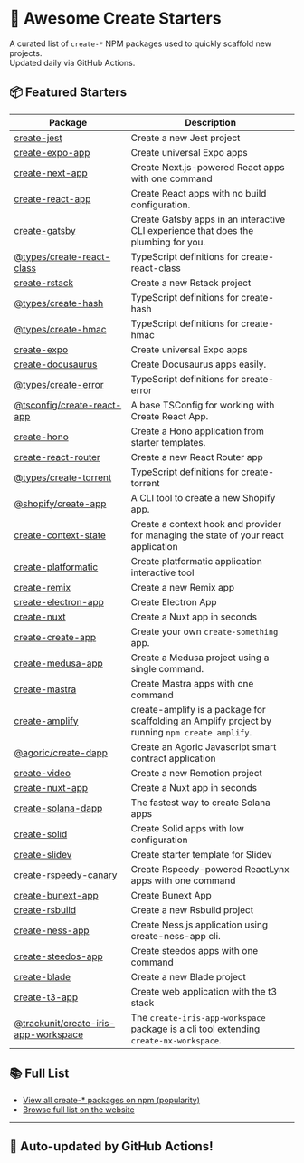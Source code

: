 # 🌱 Awesome Create Starters

A curated list of `create-*` NPM packages used to quickly scaffold new projects.  
Updated daily via GitHub Actions.

## 📦 Featured Starters

| Package | Description |
| ------- | ----------- |
| [create-jest](https://www.npmjs.com/package/create-jest) | Create a new Jest project |
| [create-expo-app](https://www.npmjs.com/package/create-expo-app) | Create universal Expo apps |
| [create-next-app](https://www.npmjs.com/package/create-next-app) | Create Next.js-powered React apps with one command |
| [create-react-app](https://www.npmjs.com/package/create-react-app) | Create React apps with no build configuration. |
| [create-gatsby](https://www.npmjs.com/package/create-gatsby) | Create Gatsby apps in an interactive CLI experience that does the plumbing for you. |
| [@types/create-react-class](https://www.npmjs.com/package/@types/create-react-class) | TypeScript definitions for create-react-class |
| [create-rstack](https://www.npmjs.com/package/create-rstack) | Create a new Rstack project |
| [@types/create-hash](https://www.npmjs.com/package/@types/create-hash) | TypeScript definitions for create-hash |
| [@types/create-hmac](https://www.npmjs.com/package/@types/create-hmac) | TypeScript definitions for create-hmac |
| [create-expo](https://www.npmjs.com/package/create-expo) | Create universal Expo apps |
| [create-docusaurus](https://www.npmjs.com/package/create-docusaurus) | Create Docusaurus apps easily. |
| [@types/create-error](https://www.npmjs.com/package/@types/create-error) | TypeScript definitions for create-error |
| [@tsconfig/create-react-app](https://www.npmjs.com/package/@tsconfig/create-react-app) | A base TSConfig for working with Create React App. |
| [create-hono](https://www.npmjs.com/package/create-hono) | Create a Hono application from starter templates. |
| [create-react-router](https://www.npmjs.com/package/create-react-router) | Create a new React Router app |
| [@types/create-torrent](https://www.npmjs.com/package/@types/create-torrent) | TypeScript definitions for create-torrent |
| [@shopify/create-app](https://www.npmjs.com/package/@shopify/create-app) | A CLI tool to create a new Shopify app. |
| [create-context-state](https://www.npmjs.com/package/create-context-state) | Create a context hook and provider for managing the state of your react application |
| [create-platformatic](https://www.npmjs.com/package/create-platformatic) | Create platformatic application interactive tool |
| [create-remix](https://www.npmjs.com/package/create-remix) | Create a new Remix app |
| [create-electron-app](https://www.npmjs.com/package/create-electron-app) | Create Electron App |
| [create-nuxt](https://www.npmjs.com/package/create-nuxt) | Create a Nuxt app in seconds |
| [create-create-app](https://www.npmjs.com/package/create-create-app) | Create your own `create-something` app. |
| [create-medusa-app](https://www.npmjs.com/package/create-medusa-app) | Create a Medusa project using a single command. |
| [create-mastra](https://www.npmjs.com/package/create-mastra) | Create Mastra apps with one command |
| [create-amplify](https://www.npmjs.com/package/create-amplify) | create-amplify is a package for scaffolding an Amplify project by running `npm create amplify`. |
| [@agoric/create-dapp](https://www.npmjs.com/package/@agoric/create-dapp) | Create an Agoric Javascript smart contract application |
| [create-video](https://www.npmjs.com/package/create-video) | Create a new Remotion project |
| [create-nuxt-app](https://www.npmjs.com/package/create-nuxt-app) | Create a Nuxt app in seconds |
| [create-solana-dapp](https://www.npmjs.com/package/create-solana-dapp) | The fastest way to create Solana apps |
| [create-solid](https://www.npmjs.com/package/create-solid) | Create Solid apps with low configuration |
| [create-slidev](https://www.npmjs.com/package/create-slidev) | Create starter template for Slidev |
| [create-rspeedy-canary](https://www.npmjs.com/package/create-rspeedy-canary) | Create Rspeedy-powered ReactLynx apps with one command |
| [create-bunext-app](https://www.npmjs.com/package/create-bunext-app) | Create Bunext App |
| [create-rsbuild](https://www.npmjs.com/package/create-rsbuild) | Create a new Rsbuild project |
| [create-ness-app](https://www.npmjs.com/package/create-ness-app) | Create Ness.js application using create-ness-app cli. |
| [create-steedos-app](https://www.npmjs.com/package/create-steedos-app) | Create steedos apps with one command |
| [create-blade](https://www.npmjs.com/package/create-blade) | Create a new Blade project |
| [create-t3-app](https://www.npmjs.com/package/create-t3-app) | Create web application with the t3 stack |
| [@trackunit/create-iris-app-workspace](https://www.npmjs.com/package/@trackunit/create-iris-app-workspace) | The `create-iris-app-workspace` package is a cli tool extending `create-nx-workspace`. |

## 📚 Full List

- [View all create-* packages on npm (popularity)](https://www.npmjs.com/search?q=create-&ranking=popularity)
- [Browse full list on the website](https://project42da.github.io/awesome-create-starters/)

---

## 🤖 Auto-updated by GitHub Actions!
